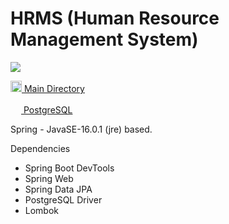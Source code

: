 # HRMS (Human Resource Management System)
<img src="https://r.resimlink.com/LiGlh.jpg"></img>

<a href="https://github.com/Sina-Afshar/HRMS.Java/tree/master/hrms/src/main/java/kodlamaio/hrms"> <img width=18 src="https://r.resimlink.com/QKL2.png"> Main Directory </a>

<a href="https://github.com/Sina-Afshar/HRMS.PostgreSQL"> <img width=17 src="https://r.resimlink.com/Yosz.png"> PostgreSQL</a>

Spring - JavaSE-16.0.1 (jre) based.

Dependencies
- Spring Boot DevTools
- Spring Web
- Spring Data JPA
- PostgreSQL Driver
- Lombok
